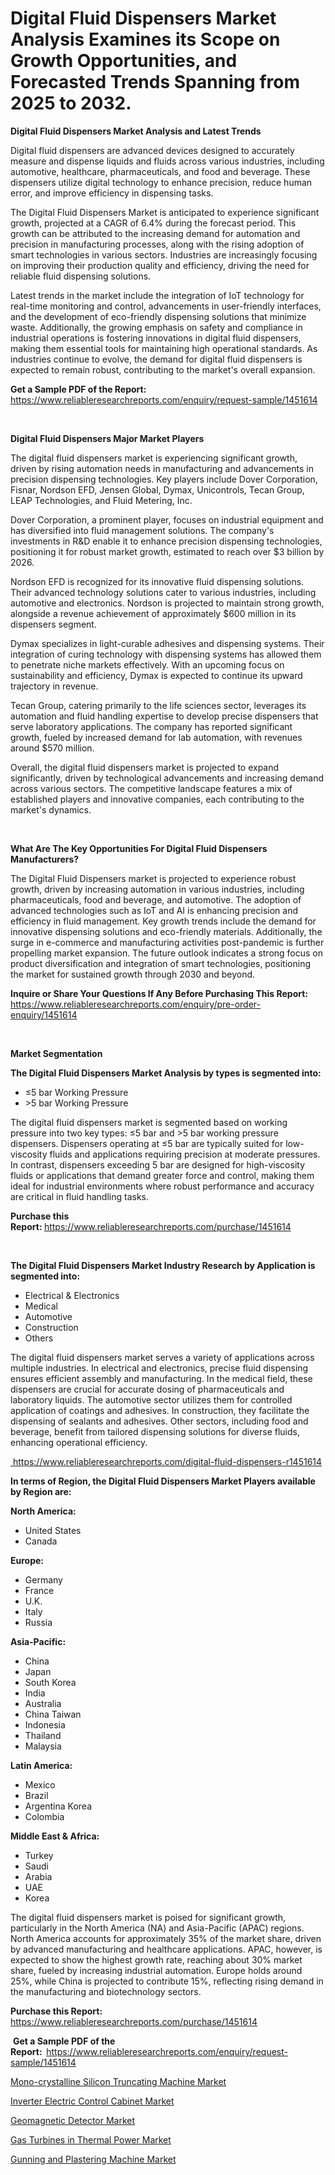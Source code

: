 <p><h1>Digital Fluid Dispensers Market Analysis Examines its Scope on Growth Opportunities, and Forecasted Trends Spanning from 2025 to 2032.</h1></p><p><strong>Digital Fluid Dispensers Market Analysis and Latest Trends</strong></p>
<p><p>Digital fluid dispensers are advanced devices designed to accurately measure and dispense liquids and fluids across various industries, including automotive, healthcare, pharmaceuticals, and food and beverage. These dispensers utilize digital technology to enhance precision, reduce human error, and improve efficiency in dispensing tasks. </p><p>The Digital Fluid Dispensers Market is anticipated to experience significant growth, projected at a CAGR of 6.4% during the forecast period. This growth can be attributed to the increasing demand for automation and precision in manufacturing processes, along with the rising adoption of smart technologies in various sectors. Industries are increasingly focusing on improving their production quality and efficiency, driving the need for reliable fluid dispensing solutions.</p><p>Latest trends in the market include the integration of IoT technology for real-time monitoring and control, advancements in user-friendly interfaces, and the development of eco-friendly dispensing solutions that minimize waste. Additionally, the growing emphasis on safety and compliance in industrial operations is fostering innovations in digital fluid dispensers, making them essential tools for maintaining high operational standards. As industries continue to evolve, the demand for digital fluid dispensers is expected to remain robust, contributing to the market's overall expansion.</p></p>
<p><strong>Get a Sample PDF of the Report:&nbsp;</strong> <a href="https://www.reliableresearchreports.com/enquiry/request-sample/1451614?utm_campaign=33&utm_medium=2&utm_source=Github&utm_content=ia&utm_term=11042025&utm_id=digital-fluid-dispensers">https://www.reliableresearchreports.com/enquiry/request-sample/1451614</a></p>
<p>&nbsp;</p>
<p><strong>Digital Fluid Dispensers Major Market Players</strong></p>
<p><p>The digital fluid dispensers market is experiencing significant growth, driven by rising automation needs in manufacturing and advancements in precision dispensing technologies. Key players include Dover Corporation, Fisnar, Nordson EFD, Jensen Global, Dymax, Unicontrols, Tecan Group, LEAP Technologies, and Fluid Metering, Inc. </p><p>Dover Corporation, a prominent player, focuses on industrial equipment and has diversified into fluid management solutions. The company's investments in R&D enable it to enhance precision dispensing technologies, positioning it for robust market growth, estimated to reach over $3 billion by 2026.</p><p>Nordson EFD is recognized for its innovative fluid dispensing solutions. Their advanced technology solutions cater to various industries, including automotive and electronics. Nordson is projected to maintain strong growth, alongside a revenue achievement of approximately $600 million in its dispensers segment.</p><p>Dymax specializes in light-curable adhesives and dispensing systems. Their integration of curing technology with dispensing systems has allowed them to penetrate niche markets effectively. With an upcoming focus on sustainability and efficiency, Dymax is expected to continue its upward trajectory in revenue.</p><p>Tecan Group, catering primarily to the life sciences sector, leverages its automation and fluid handling expertise to develop precise dispensers that serve laboratory applications. The company has reported significant growth, fueled by increased demand for lab automation, with revenues around $570 million.</p><p>Overall, the digital fluid dispensers market is projected to expand significantly, driven by technological advancements and increasing demand across various sectors. The competitive landscape features a mix of established players and innovative companies, each contributing to the market's dynamics.</p></p>
<p>&nbsp;</p>
<p><strong>What Are The Key Opportunities For Digital Fluid Dispensers Manufacturers?</strong></p>
<p><p>The Digital Fluid Dispensers market is projected to experience robust growth, driven by increasing automation in various industries, including pharmaceuticals, food and beverage, and automotive. The adoption of advanced technologies such as IoT and AI is enhancing precision and efficiency in fluid management. Key growth trends include the demand for innovative dispensing solutions and eco-friendly materials. Additionally, the surge in e-commerce and manufacturing activities post-pandemic is further propelling market expansion. The future outlook indicates a strong focus on product diversification and integration of smart technologies, positioning the market for sustained growth through 2030 and beyond.</p></p>
<p><strong>Inquire or Share Your Questions If Any Before Purchasing This Report:</strong> <a href="https://www.reliableresearchreports.com/enquiry/pre-order-enquiry/1451614?utm_campaign=33&utm_medium=2&utm_source=Github&utm_content=ia&utm_term=11042025&utm_id=digital-fluid-dispensers">https://www.reliableresearchreports.com/enquiry/pre-order-enquiry/1451614</a></p>
<p>&nbsp;</p>
<p><strong>Market Segmentation</strong></p>
<p><strong>The Digital Fluid Dispensers Market Analysis by types is segmented into:</strong></p>
<p><ul><li>≤5 bar Working Pressure</li><li>>5 bar Working Pressure</li></ul></p>
<p><p>The digital fluid dispensers market is segmented based on working pressure into two key types: ≤5 bar and >5 bar working pressure dispensers. Dispensers operating at ≤5 bar are typically suited for low-viscosity fluids and applications requiring precision at moderate pressures. In contrast, dispensers exceeding 5 bar are designed for high-viscosity fluids or applications that demand greater force and control, making them ideal for industrial environments where robust performance and accuracy are critical in fluid handling tasks.</p></p>
<p><strong>Purchase this Report:&nbsp;</strong><a href="https://www.reliableresearchreports.com/purchase/1451614?utm_campaign=33&utm_medium=2&utm_source=Github&utm_content=ia&utm_term=11042025&utm_id=digital-fluid-dispensers">https://www.reliableresearchreports.com/purchase/1451614</a></p>
<p>&nbsp;</p>
<p><strong>The Digital Fluid Dispensers Market Industry Research by Application is segmented into:</strong></p>
<p><ul><li>Electrical & Electronics</li><li>Medical</li><li>Automotive</li><li>Construction</li><li>Others</li></ul></p>
<p><p>The digital fluid dispensers market serves a variety of applications across multiple industries. In electrical and electronics, precise fluid dispensing ensures efficient assembly and manufacturing. In the medical field, these dispensers are crucial for accurate dosing of pharmaceuticals and laboratory liquids. The automotive sector utilizes them for controlled application of coatings and adhesives. In construction, they facilitate the dispensing of sealants and adhesives. Other sectors, including food and beverage, benefit from tailored dispensing solutions for diverse fluids, enhancing operational efficiency.</p></p>
<p><a href="https://www.reliableresearchreports.com/digital-fluid-dispensers-r1451614?utm_campaign=33&utm_medium=2&utm_source=Github&utm_content=ia&utm_term=11042025&utm_id=digital-fluid-dispensers">&nbsp;https://www.reliableresearchreports.com/digital-fluid-dispensers-r1451614</a></p>
<p><strong>In terms of Region, the Digital Fluid Dispensers Market Players available by Region are:</strong></p>
<p>
    <p> <strong> North America: </strong>
        <ul>
            <li>United States</li>
            <li>Canada</li>
        </ul>
        </p> 
    <p> <strong> Europe: </strong>
        <ul>
            <li>Germany</li>
            <li>France</li>
            <li>U.K.</li>
            <li>Italy</li>
            <li>Russia</li>
        </ul>
        </p> 
    <p> <strong> Asia-Pacific: </strong>
        <ul>
            <li>China</li>
            <li>Japan</li>
            <li>South Korea</li>
            <li>India</li>
            <li>Australia</li>
            <li>China Taiwan</li>
            <li>Indonesia</li>
            <li>Thailand</li>
            <li>Malaysia</li>
        </ul>
        </p> 
    <p> <strong> Latin America: </strong>
        <ul>
            <li>Mexico</li>
            <li>Brazil</li>
            <li>Argentina Korea</li>
            <li>Colombia</li>
        </ul>
        </p> 
    <p> <strong> Middle East & Africa: </strong>
        <ul>
            <li>Turkey</li>
            <li>Saudi</li>
            <li>Arabia</li>
            <li>UAE</li>
            <li>Korea</li>
        </ul>
    </p>
    </p>
<p><p>The digital fluid dispensers market is poised for significant growth, particularly in the North America (NA) and Asia-Pacific (APAC) regions. North America accounts for approximately 35% of the market share, driven by advanced manufacturing and healthcare applications. APAC, however, is expected to show the highest growth rate, reaching about 30% market share, fueled by increasing industrial automation. Europe holds around 25%, while China is projected to contribute 15%, reflecting rising demand in the manufacturing and biotechnology sectors.</p></p>
<p><strong>Purchase this Report: </strong><a href="https://www.reliableresearchreports.com/purchase/1451614?utm_campaign=33&utm_medium=2&utm_source=Github&utm_content=ia&utm_term=11042025&utm_id=digital-fluid-dispensers">https://www.reliableresearchreports.com/purchase/1451614</a></p>
<p>&nbsp;<strong>Get a Sample PDF of the Report:&nbsp;&nbsp;</strong><a href="https://www.reliableresearchreports.com/enquiry/request-sample/1451614?utm_campaign=33&utm_medium=2&utm_source=Github&utm_content=ia&utm_term=11042025&utm_id=digital-fluid-dispensers">https://www.reliableresearchreports.com/enquiry/request-sample/1451614</a></p>
<p><strong></strong></p>
<p><p><a href="https://github.com/duzcupetriv/Market-Research-Report-List-1/blob/main/mono-crystalline-silicon-truncating-machine-market.md?utm_campaign=33&utm_medium=2&utm_source=Github&utm_content=ia&utm_term=11042025&utm_id=digital-fluid-dispensers">Mono-crystalline Silicon Truncating Machine Market</a></p><p><a href="https://github.com/abexjeliti/Market-Research-Report-List-1/blob/main/inverter-electric-control-cabinet-market.md?utm_campaign=33&utm_medium=2&utm_source=Github&utm_content=ia&utm_term=11042025&utm_id=digital-fluid-dispensers">Inverter Electric Control Cabinet Market</a></p><p><a href="https://github.com/hervedeidadw/Market-Research-Report-List-1/blob/main/geomagnetic-detector-market.md?utm_campaign=33&utm_medium=2&utm_source=Github&utm_content=ia&utm_term=11042025&utm_id=digital-fluid-dispensers">Geomagnetic Detector Market</a></p><p><a href="https://github.com/ChiragRP21/Market-Research-Report-List-7/blob/main/gas-turbines-in-thermal-power-market.md?utm_campaign=33&utm_medium=2&utm_source=Github&utm_content=ia&utm_term=11042025&utm_id=digital-fluid-dispensers">Gas Turbines in Thermal Power Market</a></p><p><a href="https://github.com/rreynagjysma65/Market-Research-Report-List-1/blob/main/gunning-and-plastering-machine-market.md?utm_campaign=33&utm_medium=2&utm_source=Github&utm_content=ia&utm_term=11042025&utm_id=digital-fluid-dispensers">Gunning and Plastering Machine Market</a></p></p>